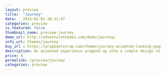 ```yaml
---
layout: preview
title:  "Journey"
date:   2015-02-01 18:31:47
categories: preview
is_featured: false
thumbnail_name: preview-journey
demo_url: http://adventurethemes.com/demo/journey/
info_url: themes/journey
buy_url : https://wrapbootstrap.com/theme/journey-animated-landing-page-WB0K438LJ
description: An animated experience wrapped up into a simple design to showcase any and all creative projects. Great for info product launches.
price: 8
permalink: /preview/journey
categories: preview
---
```

